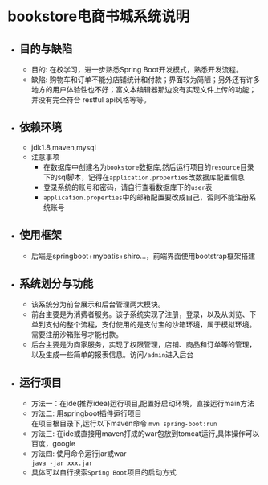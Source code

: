 # bookstore电商书城系统说明
- ## 目的与缺陷
  - 目的: 在校学习，进一步熟悉Spring Boot开发模式，熟悉开发流程。
  - 缺陷: 购物车和订单不能分店铺统计和付款；界面较为简陋；另外还有许多地方的用户体验性也不好；富文本编辑器那边没有实现文件上传的功能；并没有完全符合       restful api风格等等。
- ## 依赖环境
  - jdk1.8,maven,mysql
  - 注意事项
    - 在数据库中创建名为`bookstore`数据库,然后运行项目的`resource`目录下的sql脚本，记得在`application.properties`改数据库配置信息
    - 登录系统的账号和密码，请自行查看数据库下的`user`表
    - `application.properties`中的邮箱配置要改成自己，否则不能注册系统账号
- ## 使用框架
  - 后端是springboot+mybatis+shiro...，前端界面使用bootstrap框架搭建  
- ## 系统划分与功能
  - 该系统分为前台展示和后台管理两大模块。  
  - 前台主要是为消费者服务。该子系统实现了注册，登录，以及从浏览、下单到支付的整个流程，支付使用的是支付宝的沙箱环境，属于模拟环境。需要注册沙箱账号才能付款。  
  - 后台主要是为商家服务，实现了权限管理，店铺、商品和订单等的管理，以及生成一些简单的报表信息。访问`/admin`进入后台  
- ## 运行项目
  - 方法一：在ide(推荐idea)运行项目,配置好启动环境，直接运行main方法
  - 方法二: 用springboot插件运行项目   
    在项目根目录下,运行以下maven命令  ```mvn spring-boot:run```
  - 方法三: 在ide或直接用maven打成的war包放到tomcat运行,具体操作可以百度，google
  - 方法四: 使用命令运行jar或war  
    ```java -jar xxx.jar```
  - 具体可以自行搜索`Spring Boot`项目的启动方式
